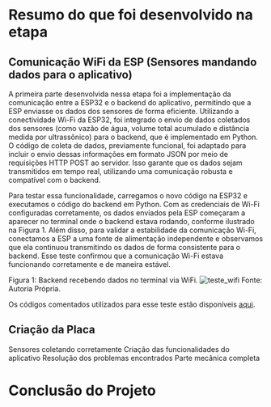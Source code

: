 # Resumo do que foi desenvolvido na etapa

## Comunicação WiFi da ESP (Sensores mandando dados para o aplicativo)

A primeira parte desenvolvida nessa etapa foi a implementação da comunicação entre a ESP32 e o backend do aplicativo, permitindo que a ESP enviasse os dados dos sensores de forma eficiente. Utilizando a conectividade Wi-Fi da ESP32, foi integrado o envio de dados coletados dos sensores (como vazão de água, volume total acumulado e distância medida por ultrassônico) para o backend, que é implementado em Python. O código de coleta de dados, previamente funcional, foi adaptado para incluir o envio dessas informações em formato JSON por meio de requisições HTTP POST ao servidor. Isso garante que os dados sejam transmitidos em tempo real, utilizando uma comunicação robusta e compatível com o backend.

Para testar essa funcionalidade, carregamos o novo código na ESP32 e executamos o código do backend em Python. Com as credenciais de Wi-Fi configuradas corretamente, os dados enviados pela ESP começaram a aparecer no terminal onde o backend estava rodando, conforme ilustrado na Figura 1. Além disso, para validar a estabilidade da comunicação Wi-Fi, conectamos a ESP a uma fonte de alimentação independente e observamos que ela continuou transmitindo os dados de forma consistente para o backend. Esse teste confirmou que a comunicação Wi-Fi estava funcionando corretamente e de maneira estável.

Figura 1: Backend recebendo dados no terminal via WiFi.
![teste_wifi](https://github.com/user-attachments/assets/1c2cc8ed-e558-497a-9d10-c9f7d73ad977)
Fonte: Autoria Própria.

Os códigos comentados utilizados para esse teste estão disponíveis [aqui](https://github.com/LauraMWerneck/Projeto_Integrador_3/tree/main/Etapa%204/Teste%20WiFi).

## Criação da Placa



Sensores coletando corretamente
Criação das funcionalidades do aplicativo
Resolução dos problemas encontrados
Parte mecânica completa 


# Conclusão do Projeto
